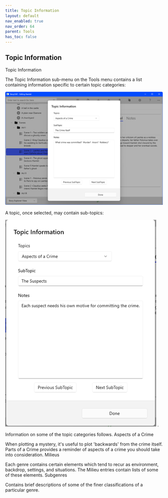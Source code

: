 ```yaml
---
title: Topic Information
layout: default
nav_enabled: true
nav_order: 64
parent: Tools
has_toc: false
---
```

## Topic Information
Topic Information

The Topic Information sub-menu on the Tools menu contains a list containing information specific to certain topic categories:

![](../media/Topic-Information.png)

A topic, once selected, may contain sub-topics:

![](../media/TopicDialog.png)
. 

Information on some of the topic categories follows.
Aspects of a Crime

When plotting a mystery, it's useful to plot 'backwards' from the crime itself.  Parts of a Crime provides a reminder of aspects of a crime you should take into consideration.
Milieus

Each genre contains certain elements which tend to recur as environment, backdrop, settings, and situations.  The Milieu entries contain lists of some of these elements.
Subgenres

Contains brief descriptions of some of  the finer classifications of a particular genre.